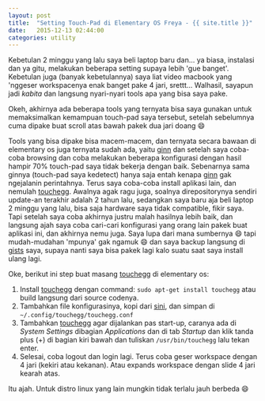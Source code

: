 ```yaml
---
layout: post
title:  "Setting Touch-Pad di Elementary OS Freya - {{ site.title }}"
date:   2015-12-13 02:44:00
categories: utility
---
```


Kebetulan 2 minggu yang lalu saya beli laptop baru dan... ya biasa, instalasi
dan ya gitu, melakukan beberapa setting supaya lebih 'gue banget'. Kebetulan
juga (banyak kebetulannya) saya liat video macbook yang 'nggeser workspacenya
enak banget pake 4 jari, srettt... Walhasil, sayapun jadi _kabita_ dan
langsung nyari-nyari tools apa yang bisa saya pake.
<!-- readmore -->


Okeh, akhirnya ada beberapa tools yang ternyata bisa saya gunakan untuk
memaksimalkan kemampuan touch-pad saya tersebut, setelah sebelumnya cuma
dipake buat scroll atas bawah pakek dua jari doang :smile:


Tools yang bisa dipake bisa macem-macem, dan ternyata secara bawaan di
elementary os juga ternyata sudah ada, yaitu [ginn] dan setelah saya
coba-coba browsing dan coba melakukan beberapa konfigurasi dengan hasil
hampir 70% touch-pad saya tidak bekerja dengan baik. Sebenarnya sama ginnya
(touch-pad saya kedetect) hanya saja entah kenapa [ginn] gak ngejalanin
perintahnya. Terus saya coba-coba install aplikasi lain, dan nemulah
[touchegg]. Awalnya agak ragu juga, soalnya direpositorynya sendiri
update-an terakhir adalah 2 tahun lalu, sedangkan saya baru aja beli
laptop 2 minggu yang lalu, bisa saja hardware saya tidak compatible,
fikir saya. Tapi setelah saya coba akhirnya justru malah hasilnya lebih baik,
dan langsung ajah saya coba cari-cari konfigurasi yang orang lain pakek buat
aplikasi ini, dan akhirnya nemu juga. Saya lupa dari mana sumbernya :smile:
tapi mudah-mudahan 'mpunya' gak ngamuk :smile: dan saya backup langsung di
[gists] saya, supaya nanti saya bisa pakek lagi kalo suatu saat saya install
ulang lagi.


Oke, berikut ini step buat masang [touchegg] di elementary os:


1. Install [touchegg] dengan command: `sudo apt-get install touchegg` atau build
   langsung dari source codenya.
2. Tambahkan file konfigurasinya, kopi dari [sini], dan simpan di
   `~/.config/touchegg/touchegg.conf`
3. Tambahkan [touchegg] agar dijalankan pas start-up, caranya ada di
   _System Settings_ dibagian _Applications_ dan di tab _Startup_ dan klik
   tanda plus (+) di bagian kiri bawah dan tuliskan `/usr/bin/touchegg` lalu
   tekan enter.
4. Selesai, coba logout dan login lagi. Terus coba geser workspace dengan 4
   jari (kekiri atau kekanan). Atau expands workspace dengan slide 4 jari
   kearah atas.


Itu ajah. Untuk distro linux yang lain mungkin tidak terlalu jauh berbeda
:smile:


[touchegg]: https://github.com/JoseExposito/touchegg
[ginn]: https://launchpad.net/canonical-multitouch/ginn
[sini]: https://gist.github.com/ajiyakin/5a7254158852cbe901ce
[gists]: https://gist.github.com/ajiyakin/5a7254158852cbe901ce
